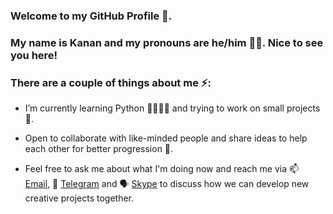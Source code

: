 ### Welcome to my GitHub Profile 🙂. 
### My name is Kanan and my pronouns are he/him 👨🏻. Nice to see you here!
### There are a couple of things about me ⚡:

- I’m currently learning Python 🌱👨🏻‍💻 and trying to work on small projects 🔭. 

- Open to collaborate with like-minded people and share ideas to help each other for better progression 👯.

- Feel free to ask me about what I'm doing now and reach me via 📫 [Email](mailto:kanansnote@gmail.com), 💬 [Telegram](https://t.me/kanansnote) and 🗣️ [Skype](https://join.skype.com/invite/F3ix8zp5tSBy) to discuss how we can develop new creative projects together.
